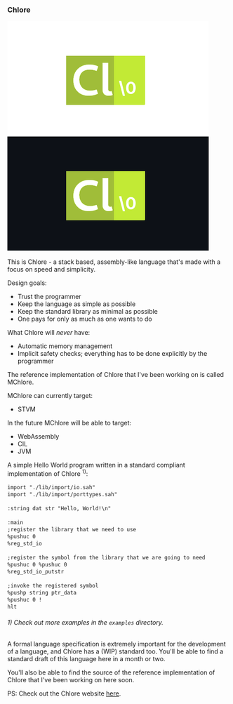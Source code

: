 ### Chlore ###
![Chlore logo](./chlore-logo-github-light.png#gh-light-mode-only)
![Chlore logo](./chlore-logo-github-dark.png#gh-dark-mode-only)

This is Chlore - a stack based, assembly-like language that's made with a focus on speed and simplicity.

Design goals:
- Trust the programmer
- Keep the language as simple as possible
- Keep the standard library as minimal as possible
- One pays for only as much as one wants to do

What Chlore will *never* have:
- Automatic memory management
- Implicit safety checks; everything has to be done explicitly by the programmer

The reference implementation of Chlore that I've been working on is called MChlore.

MChlore can currently target:
- STVM

In the future MChlore will be able to target:
- WebAssembly
- CIL
- JVM

A simple Hello World program written in a standard compliant implementation of Chlore <sup>1)</sup>:

````
import "./lib/import/io.sah"
import "./lib/import/porttypes.sah"

:string dat str "Hello, World!\n"

:main
;register the library that we need to use
%pushuc 0
%reg_std_io

;register the symbol from the library that we are going to need
%pushuc 0 %pushuc 0
%reg_std_io_putstr

;invoke the registered symbol
%pushp string ptr_data
%pushuc 0 !
hlt
````

###### 1) Check out more examples in the `examples` directory. ######

A formal language specification is extremely important for the development of a language, and Chlore has a (WIP) standard too. You'll be able to find a standard draft of this language here in a month or two.

You'll also be able to find the source of the reference implementation of Chlore that I've been working on here soon.

PS: Check out the Chlore website [here](https://trap-representation.github.io/Chlore/).
